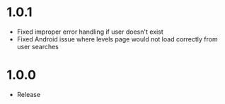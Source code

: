 # 1.0.1
- Fixed improper error handling if user doesn't exist
- Fixed Android issue where levels page would not load correctly from user searches

# 1.0.0
- Release
